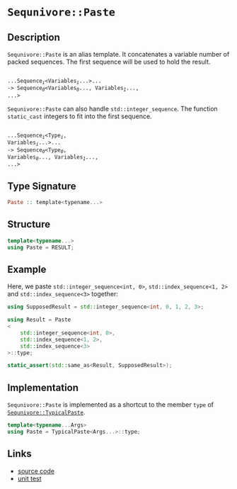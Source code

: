 <!-- Copyright 2024 Feng Mofan
SPDX-License-Identifier: Apache-2.0 -->

# `Sequnivore::Paste`

## Description

`Sequnivore::Paste` is an alias template. It concatenates a variable number of packed sequences. The first sequence will be used to hold the result.<pre><code>   ...Sequence<sub><i>i</i></sub>&lt;Variables<sub><i>i</i></sub>...&gt;...&nbsp;
->&nbsp;Sequence<sub><i>0</i></sub>&lt;Variables<sub><i>0</i></sub>...,&nbsp;Variables<sub><i>1</i></sub>..., ...></code></pre>

`Sequnivore::Paste` can also handle `std::integer_sequence`. The function `static_cast` integers to fit into the first sequence.<pre><code>   ...Sequence<sub><i>i</i></sub>&lt;Type<sub><i>i</i></sub>, Variables<sub><i>i</i></sub>...&gt;...&nbsp;
->&nbsp;Sequence<sub><i>0</i></sub>&lt;Type<sub><i>0</i></sub>, Variables<sub><i>0</i></sub>...,&nbsp;Variables<sub><i>1</i></sub>..., ...></code></pre>

## Type Signature

```Haskell
Paste :: template<typename...>
```

## Structure

```C++
template<typename...>
using Paste = RESULT;
```

## Example

Here, we paste `std::integer_sequence<int, 0>`,  `std::index_sequence<1, 2>` and `std::index_sequence<3>` together:

```C++
using SupposedResult = std::integer_sequence<int, 0, 1, 2, 3>;

using Result = Paste
<
    std::integer_sequence<int, 0>, 
    std::index_sequence<1, 2>,
    std::index_sequence<3>
>::type;

static_assert(std::same_as<Result, SupposedResult>);
```

## Implementation

`Sequnivore::Paste` is implemented as a shortcut to the member `type` of [`Sequnivore::TypicalPaste`](./typical_paste.doc.md).

```C++
template<typename...Args>
using Paste = TypicalPaste<Args...>::type;
```

## Links

- [source code](../../../../conceptrodon/sequnivore/paste.hpp)
- [unit test](../../../../tests/unit/sequnivore/paste.test.hpp)
